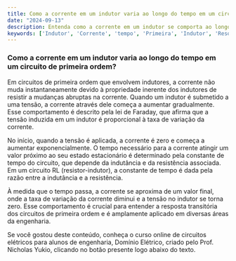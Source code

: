 ```yaml
---
title: Como a corrente em um indutor varia ao longo do tempo em um circuito de primeira ordem?
date: "2024-09-13"
description: Entenda como a corrente em um indutor se comporta ao longo do tempo em circuitos de primeira ordem.
keywords: ['Indutor', 'Corrente', 'tempo', 'Primeira', 'Indutor', 'Resolvido', 'Associação']
---
```


### Como a corrente em um indutor varia ao longo do tempo em um circuito de primeira ordem?

Em circuitos de primeira ordem que envolvem indutores, a corrente não muda instantaneamente devido à propriedade inerente dos indutores de resistir a mudanças abruptas na corrente. Quando um indutor é submetido a uma tensão, a corrente através dele começa a aumentar gradualmente. Esse comportamento é descrito pela lei de Faraday, que afirma que a tensão induzida em um indutor é proporcional à taxa de variação da corrente.

No início, quando a tensão é aplicada, a corrente é zero e começa a aumentar exponencialmente. O tempo necessário para a corrente atingir um valor próximo ao seu estado estacionário é determinado pela constante de tempo do circuito, que depende da indutância e da resistência associada. Em um circuito RL (resistor-indutor), a constante de tempo é dada pela razão entre a indutância e a resistência.

À medida que o tempo passa, a corrente se aproxima de um valor final, onde a taxa de variação da corrente diminui e a tensão no indutor se torna zero. Esse comportamento é crucial para entender a resposta transitória dos circuitos de primeira ordem e é amplamente aplicado em diversas áreas da engenharia.

Se você gostou deste conteúdo, conheça o curso online de circuitos elétricos para alunos de engenharia, Domínio Elétrico, criado pelo Prof. Nicholas Yukio, clicando no botão presente logo abaixo do texto.